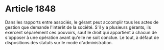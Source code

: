 # Article 1848

Dans les rapports entre associés, le gérant peut accomplir tous les actes de gestion que demande l'intérêt de la société.   S'il y a plusieurs gérants, ils exercent séparément ces pouvoirs, sauf le droit qui appartient à chacun de s'opposer à une opération avant qu'elle ne soit conclue.   Le tout, à défaut de dispositions des statuts sur le mode d'administration.